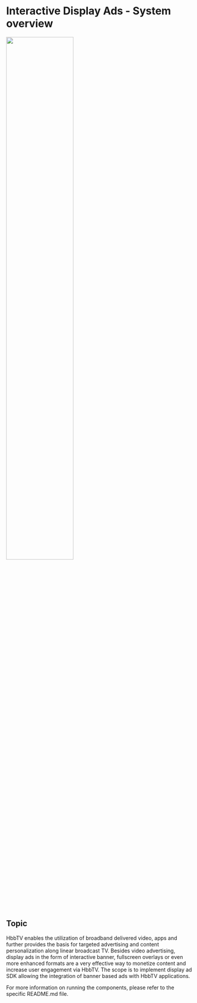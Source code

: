 # Interactive Display Ads - System overview

<img src="https://user-images.githubusercontent.com/79105432/209226703-009b50e4-bec2-4df5-88b5-85cea87fcc9a.png" width=60% height=60%>

## Topic
HbbTV enables the utilization of broadband delivered video, apps and further provides the basis for targeted advertising and content personalization along linear broadcast TV. Besides video advertising, display ads in the form of interactive banner, fullscreen overlays or even more enhanced formats are a very effective way to monetize content and increase user engagement via HbbTV. The scope is to implement display ad SDK allowing the integration of banner based ads with HbbTV applications.

For more information on running the components, please refer to the specific README.md file.
